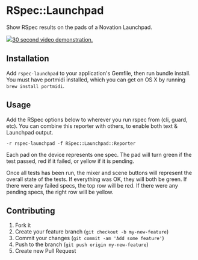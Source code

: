 # RSpec::Launchpad

Show RSpec results on the pads of a Novation Launchpad.

[![](http://i.imgur.com/nKed7.png)30 second video demonstration.](http://www.youtube.com/watch?v=L4-ey_nz6wc)

## Installation

Add `rspec-launchpad` to your application's Gemfile, then run bundle install. You must have portmidi installed, which you can get on OS X by running `brew install portmidi`.

## Usage

Add the RSpec options below to wherever you run rspec from (cli, guard, etc). You can combine this reporter with others, to enable both text & Launchpad output.

    -r rspec-launchpad -f RSpec::Launchpad::Reporter

Each pad on the device represents one spec. The pad will turn green if the test passed, red if it failed, or yellow if it is pending.

Once all tests has been run, the mixer and scene buttons will represent the overall state of the tests. If everything was OK, they will both be green. If there were any failed specs, the top row will be red. If there were any pending specs, the right row will be yellow.

## Contributing

1. Fork it
2. Create your feature branch (`git checkout -b my-new-feature`)
3. Commit your changes (`git commit -am 'Add some feature'`)
4. Push to the branch (`git push origin my-new-feature`)
5. Create new Pull Request